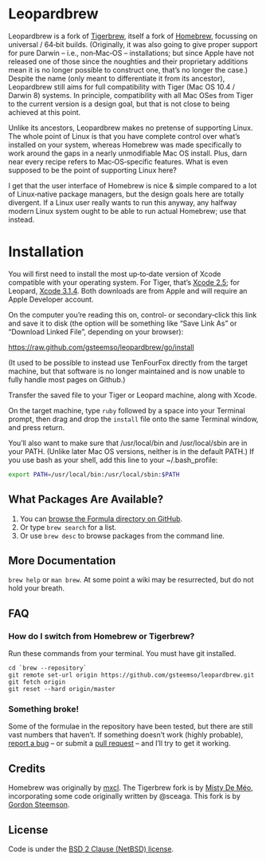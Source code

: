 Leopardbrew
===========

Leopardbrew is a fork of [Tigerbrew][tigerbrew], itself a fork of [Homebrew][homebrew],
focussing on universal / 64‐bit builds.  (Originally, it was also going to give
proper support for pure Darwin – i.e., non‐Mac‐OS – installations; but since
Apple have not released one of those since the noughties and their proprietary
additions mean it is no longer possible to construct one, that’s no longer the
case.)  Despite the name (only meant to differentiate it from its ancestor),
Leopardbrew still aims for full compatibility with Tiger (Mac OS 10.4 / Darwin
8) systems.  In principle, compatibility with all Mac OSes from Tiger to the
current version is a design goal, but that is not close to being achieved at
this point.

Unlike its ancestors, Leopardbrew makes no pretense of supporting Linux.  The
whole point of Linux is that you have complete control over what’s installed on
your system, whereas Homebrew was made specifically to work around the gaps in
a nearly unmodifiable Mac OS install.  Plus, darn near every recipe refers to
Mac‐OS‐specific features.  What is even supposed to be the point of supporting
Linux here?

I get that the user interface of Homebrew is nice & simple compared to a lot of
Linux‐native package managers, but the design goals here are totally divergent.
If a Linux user really wants to run this anyway, any halfway modern Linux
system ought to be able to run actual Homebrew; use that instead.


Installation
============

You will first need to install the most up‐to‐date version of Xcode compatible
with your operating system.  For Tiger, that’s [Xcode 2.5][xc25]; for Leopard,
[Xcode 3.1.4][xc314].  Both downloads are from Apple and will require an Apple
Developer account.

On the computer you’re reading this on, control‐ or secondary‐click this link
and save it to disk (the option will be something like “Save Link As” or
“Download Linked File”, depending on your browser):

<https://raw.github.com/gsteemso/leopardbrew/go/install>

(It used to be possible to instead use TenFourFox directly from the target
machine, but that software is no longer maintained and is now unable to fully
handle most pages on Github.)

Transfer the saved file to your Tiger or Leopard machine, along with Xcode.

On the target machine, type `ruby` followed by a space into your Terminal
prompt, then drag and drop the `install` file onto the same Terminal window,
and press return.

You’ll also want to make sure that /usr/local/bin and /usr/local/sbin are in
your PATH.  (Unlike later Mac OS versions, neither is in the default PATH.)
If you use bash as your shell, add this line to your ~/.bash_profile:

```sh
export PATH=/usr/local/bin:/usr/local/sbin:$PATH
```

What Packages Are Available?
----------------------------
1. You can [browse the Formula directory on GitHub][formula].
2. Or type `brew search` for a list.
3. Or use `brew desc` to browse packages from the command line.

More Documentation
------------------
`brew help` or `man brew`.  At some point a wiki may be resurrected, but do not
hold your breath.

FAQ
---

### How do I switch from Homebrew or Tigerbrew?

Run these commands from your terminal.  You must have git installed.

```
cd `brew --repository`
git remote set-url origin https://github.com/gsteemso/leopardbrew.git
git fetch origin
git reset --hard origin/master
```

### Something broke!

Some of the formulae in the repository have been tested, but there are still
vast numbers that haven’t.  If something doesn’t work (highly probable),
[report a bug][issues] – or submit a [pull request][prs] – and I’ll try to get
it working.

Credits
-------

Homebrew was originally by [mxcl][mxcl].  The Tigerbrew fork is by
[Misty De Méo][mistydemeo], incorporating some code originally written by
@sceaga.  This fork is by [Gordon Steemson][gsteemso].

License
-------
Code is under the [BSD 2 Clause (NetBSD) license][license].

[Tigerbrew]:https://github.com/mistydemeo/tigerbrew
[Homebrew]:http://brew.sh
[xc25]:https://developer.apple.com/download/more/?=xcode%202.5
[xc314]:https://developer.apple.com/download/more/?=xcode%203.1.4
[formula]:https://github.com/gsteemso/leopardbrew/tree/master/Library/Formula
[issues]:https://github.com/gsteemso/leopardbrew/issues
[prs]:https://github.com/gsteemso/leopardbrew/pulls
[mxcl]:http://twitter.com/mxcl
[mistydemeo]:https://github.com/mistydemeo
[gsteemso]:https://github.com/gsteemso
[license]:https://github.com/gsteemso/leopardbrew/blob/master/LICENSE.txt
